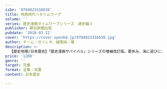 ```yaml
---
isbn: '9784023316638'
title: 飛鳥時代へタイムワープ
volume: ''
series: 歴史漫画タイムワープシリーズ　通史編③
publisher: 朝日新聞出版
pubdate: '2018-03-22'
cover: 'https://cover.openbd.jp/9784023316638.jpg'
author: チーム・ガリレオ、細雪純／著
description: >-
  【歴史地理/日本歴史】「歴史漫画サバイバル」シリーズの増補改訂版。夏休み、海に遊びに来たカイ、マリン、リクの３人が1400年前の日本にタイムワープ。小野妹子率いる遣隋使一行と出会った３人は、いっしょに古代の大帝国・隋（当時の中国）を冒険する。
price: '1200'
genre: ''
target: 児童
format: 全集・双書
content: 日本歴史

---
```


